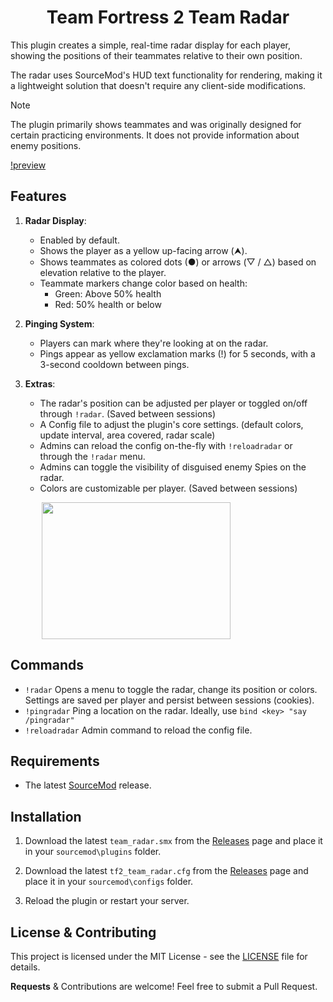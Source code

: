 <h1 align="center">Team Fortress 2 Team Radar</h1>

This plugin creates a simple, real-time radar display for each player, showing the positions of their teammates relative to their own position. 

The radar uses SourceMod's HUD text functionality for rendering, making it a lightweight solution that doesn't require any client-side modifications.

> [!NOTE]
> The plugin primarily shows teammates and was originally designed for certain practicing environments. It does not provide information about enemy positions.

[!preview](https://github.com/user-attachments/assets/ad62b058-3dfc-434b-af11-4e0039e1d05f)

## Features

1. **Radar Display**:
   - Enabled by default.
   - Shows the player as a yellow up-facing arrow (⮝).
   - Shows teammates as colored dots (●) or arrows (▽ / △) based on elevation relative to the player.
   - Teammate markers change color based on health:
     - Green: Above 50% health
     - Red: 50% health or below

3. **Pinging System**:
   - Players can mark where they're looking at on the radar.
   - Pings appear as yellow exclamation marks (!) for 5 seconds, with a 3-second cooldown between pings.

4. **Extras**:
   - The radar's position can be adjusted per player or toggled on/off through `!radar`. (Saved between sessions)
   - A Config file to adjust the plugin's core settings. (default colors, update interval, area covered, radar scale)
   - Admins can reload the config on-the-fly with `!reloadradar` or through the `!radar` menu.   
   - Admins can toggle the visibility of disguised enemy Spies on the radar.
   - Colors are customizable per player. (Saved between sessions)


<p>
  <img width="302" height="219" src="https://github.com/user-attachments/assets/e14af3b3-9129-44cd-b9f4-312010302db9" hspace="50">
</p>

## Commands

- `!radar` Opens a menu to toggle the radar, change its position or colors. Settings are saved per player and persist between sessions (cookies).
- `!pingradar` Ping a location on the radar. Ideally, use `bind <key> "say /pingradar"`
- `!reloadradar` Admin command to reload the config file.

## Requirements

- The latest [SourceMod](https://www.sourcemod.net/downloads.php) release.

## Installation

1. Download the latest `team_radar.smx` from the [Releases](https://github.com/vexx-sm/tf2-team-radar/releases) page and place it in your `sourcemod\plugins` folder.
	
2. Download the latest `tf2_team_radar.cfg` from the [Releases](https://github.com/vexx-sm/tf2-team-radar/releases) page and place it in your `sourcemod\configs` folder.
	
3. Reload the plugin or restart your server.

## License & Contributing

This project is licensed under the MIT License - see the [LICENSE](LICENSE) file for details.

**Requests** & Contributions are welcome! Feel free to submit a Pull Request.
